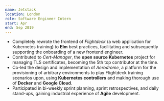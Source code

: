 ```yaml
---
name: Jetstack
location: London
role: Software Engineer Intern
start: Apr
end: Sep 2019
---
```


- Completely rewrote the frontend of _Flightdeck_ (a web application for Kubernetes training) to **Elm** best practices, facilitating and subsequently supporting the onboarding of a new frontend engineer.
- Contributed to _Cert-Manager_, the **open source Kubernetes** project for managing TLS certificates, becoming the 5th top contributor at the time.
- Co-led the design and implementation of _Aerodrome_, a platform for the provisioning of arbitrary environments to play Flightdeck training scenarios upon, using **Kubernetes controllers** and making thorough use of **Docker** and **Google Cloud**.
- Participated in bi-weekly sprint planning, sprint retrospectives, and daily stand-ups, gaining industrial experience of **Agile** development.
